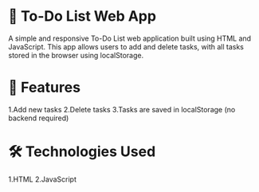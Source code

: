 # 📝 To-Do List Web App

A simple and responsive To-Do List web application built using HTML and JavaScript. This app allows users to add and delete tasks, with all tasks stored in the browser using localStorage.

# 🚀 Features

1.Add new tasks
2.Delete tasks
3.Tasks are saved in localStorage (no backend required)

# 🛠️ Technologies Used

1.HTML
2.JavaScript


